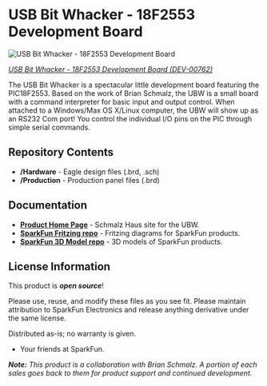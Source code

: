 USB Bit Whacker - 18F2553 Development Board
========================================

![USB Bit Whacker - 18F2553 Development Board](https://cdn.sparkfun.com//assets/parts/5/3/3/00762-01.jpg)

[*USB Bit Whacker - 18F2553 Development Board (DEV-00762)*](https://www.sparkfun.com/products/762)

The USB Bit Whacker is a spectacular little development board featuring the PIC18F2553.
 Based on the work of Brian Schmalz, the UBW is a small board with a command interpreter for basic input and output control. 
 When attached to a Windows/Max OS X/Linux computer, the UBW will show up as an RS232 Com port! 
You control the individual I/O pins on the PIC through simple serial commands.

Repository Contents
-------------------

* **/Hardware** - Eagle design files (.brd, .sch)
* **/Production** - Production panel files (.brd)

Documentation
--------------
* **[Product Home Page](http://www.schmalzhaus.com/UBW/index.html)** - Schmalz Haus site for the UBW.
* **[SparkFun Fritzing repo](https://github.com/sparkfun/Fritzing_Parts)** - Fritzing diagrams for SparkFun products.
* **[SparkFun 3D Model repo](https://github.com/sparkfun/3D_Models)** - 3D models of SparkFun products. 


License Information
-------------------
This product is _**open source**_! 

Please use, reuse, and modify these files as you see fit. Please maintain attribution to SparkFun Electronics and release anything derivative under the same license.

Distributed as-is; no warranty is given.

- Your friends at SparkFun.

_**Note:** This product is a collaboration with Brian Schmalz. A portion of each sales goes back to them for product support and continued development._


